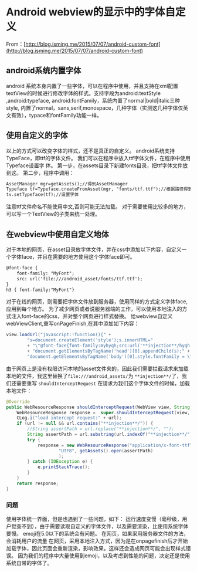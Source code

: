 # Android webview的显示中的字体自定义
From：[http://blog.isming.me/2015/07/07/android-custom-font](http://blog.isming.me/2015/07/07/android-custom-font)
## android系统内置字体
android 系统本身内置了一些字体，可以在程序中使用，并且支持在xml配置textView的时候进行修改字体的样式。支持字段为android:textStyle ,android:typeface, android:fontFamily，系统内置了normal|bold|italic三种style, 内置了normal，sans,serif,monospace，几种字体（实测这几种字体仅英文有效），typace和fontFamily功能一样。
## 使用自定义的字体
以上的方式可以改变字体的样式，还不是真正的自定义。
android系统支持TypeFace，即ttf的字体文件。
我们可以在程序中放入ttf字体文件，在程序中使用Typeface设置字
体。
第一步，在assets目录下新建fonts目录，把ttf字体文件放到这。
第二步，程序中调用：
```html
AssetManager mgr=getAssets();//得到AssetManager
Typeface tf=Typeface.createFromAsset(mgr, "fonts/ttf.ttf");//根据路径得到Typeface
tv.setTypeface(tf);//设置字体
```
注意ttf文件命名不能使用中文,否则可能无法加载。
对于需要使用比较多的地方，可以写一个TextView的子类来统一处理。
## 在webview中使用自定义地体
对于本地的网页，在asset目录放字体文件，并在css中添加以下内容，自定义一个字体face，并且在需要的地方使用这个字体face即可。
```html
@font-face {
	font-family: "MyFont";
	src: url('file:///android_asset/fonts/ttf.ttf');
}
h3 { font-family:"MyFont"}
```
对于在线的网页，则需要把字体文件放到服务器，使用同样的方式定义字体face,应用到每个地方。
为了减少网页或者说服务器端的工作，可以使用本地注入的方式注入font-face的css，并对整个网页进行样式替换。
给webview自定义webViewClient,重写onPageFinish,在其中添加如下内容：
```java
view.loadUrl("javascript:!function(){" +
        "s=document.createElement('style');s.innerHTML="
        + "\"@font-face{font-family:myhyqh;src:url('**injection**/hyqh.ttf');}*{font-family:myhyqh !important;}\";"
        + "document.getElementsByTagName('head')[0].appendChild(s);" +
        "document.getElementsByTagName('body')[0].style.fontFamily = \"myhyqh\";}()");
``` 
由于网页上是没有权限访问本地的asset文件夹的，因此我们需要拦截请求来加载本地的文件，我这里替换了`file:///android_assets/`为 `**injection**/`了，我们还需要重写
`shouldInterceptRequest`
在请求为我们这个字体文件的时候，加载本地文件：
```java
@Override
public WebResourceResponse shouldInterceptRequest(WebView view, String url) {
    WebResourceResponse response =  super.shouldInterceptRequest(view, url);
    CLog.i("load intercept request:" + url);
    if (url != null && url.contains("**injection**/")) {
        //String assertPath = url.replace("**injection**/", "");
        String assertPath = url.substring(url.indexOf("**injection**/") + "**injection**/".length(), url.length());
        try {
            response = new WebResourceResponse("application/x-font-ttf",
                    "UTF8", getAssets().open(assertPath)
                    );
        } catch (IOException e) {
            e.printStackTrace();
        }
    }
    return response;
}
```
### 问题
使用字体统一界面，但是也遇到了一些问题，如下：
运行速度变慢（毫秒级，用户觉查不到），由于需要读取自定义的字体文件，以及需要渲染，比使用系统字体要慢。
emoji在5.0以下的系统会有问题。
在网页，如果采用服务器文件的方法，会消耗用户的流量
在网页，采用本地注入方式，因为是在onpagefinish后才开始加载字体，因此页面会重新渲染，影响效果。这样还会造成网页可能会出现样式错误。
因为我们的程序中大量使用到emoji，以及考虑到性能的问题，决定还是使用系统自带的字体了。
